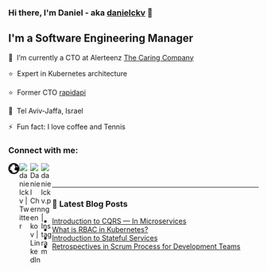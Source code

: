 ### Hi there, I'm Daniel - aka [danielckv](https://danielckv.com) 👋

## I'm a Software Engineering Manager
🔭  &nbsp;I’m currently a CTO at Alerteenz [The Caring Company](https://thecaring.app) <br />

⭐  &nbsp;Expert in Kubernetes architecture <br />

⭐  &nbsp;Former CTO [rapidapi](https://rapidapi.com) <br />

📍 &nbsp;Tel Aviv-Jaffa, Israel <br />

⚡  &nbsp;Fun fact: I love coffee and Tennis <br />

### Connect with me:

[<img align="left" alt="danielckv.com" width="22px" src="https://raw.githubusercontent.com/iconic/open-iconic/master/svg/globe.svg" />](https://danielckv.com)
[<img align="left" alt="danielckv | Twitter" width="22px" src="https://cdn.jsdelivr.net/npm/simple-icons@v3/icons/twitter.svg" />](https://twitter.com/danielckv)
[<img align="left" alt="Daniel Chernenkov | LinkedIn" width="22px" src="https://cdn.jsdelivr.net/npm/simple-icons@v3/icons/linkedin.svg" />](https://www.linkedin.com/in/danielckv/)
[<img align="left" alt="danielckv.png | Instagram" width="22px" src="https://cdn.jsdelivr.net/npm/simple-icons@v3/icons/instagram.svg" />](https://instagram.com/danielckv.png)

<br />
<br />

---

### 📕 Latest Blog Posts
<!-- BLOG-POST-LIST:START -->
- [Introduction to CQRS — In Microservices](https://medium.com/@danielckv/introduction-to-cqrs-in-microservices-70e4759d9ecc)
- [What is RBAC in Kubernetes?](https://medium.com/@danielckv/what-is-rbac-in-kubernetes-c54457eff2dc)
- [Introduction to Stateful Services](https://itnext.io/introduction-to-stateful-services-kubernetes-6018fd99338d)
- [Retrospectives in Scrum Process for Development Teams](https://medium.com/@danielckv/retrospectives-in-scrum-process-for-development-teams-535487d1348c)
<!-- BLOG-POST-LIST:END -->
